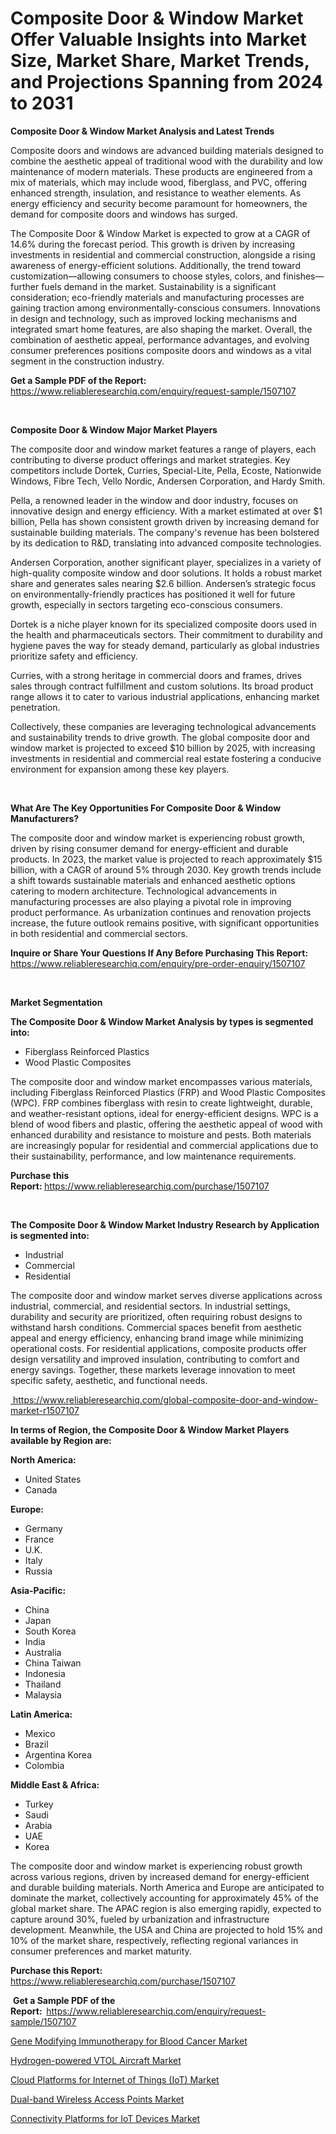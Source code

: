 <p><h1>Composite Door & Window Market Offer Valuable Insights into Market Size, Market Share, Market Trends, and Projections Spanning from 2024 to 2031</h1></p><p><strong>Composite Door & Window Market Analysis and Latest Trends</strong></p>
<p><p>Composite doors and windows are advanced building materials designed to combine the aesthetic appeal of traditional wood with the durability and low maintenance of modern materials. These products are engineered from a mix of materials, which may include wood, fiberglass, and PVC, offering enhanced strength, insulation, and resistance to weather elements. As energy efficiency and security become paramount for homeowners, the demand for composite doors and windows has surged.</p><p>The Composite Door & Window Market is expected to grow at a CAGR of 14.6% during the forecast period. This growth is driven by increasing investments in residential and commercial construction, alongside a rising awareness of energy-efficient solutions. Additionally, the trend toward customization—allowing consumers to choose styles, colors, and finishes—further fuels demand in the market. Sustainability is a significant consideration; eco-friendly materials and manufacturing processes are gaining traction among environmentally-conscious consumers. Innovations in design and technology, such as improved locking mechanisms and integrated smart home features, are also shaping the market. Overall, the combination of aesthetic appeal, performance advantages, and evolving consumer preferences positions composite doors and windows as a vital segment in the construction industry.</p></p>
<p><strong>Get a Sample PDF of the Report:&nbsp;</strong> <a href="https://www.reliableresearchiq.com/enquiry/request-sample/1507107?utm_campaign=1720&utm_medium=2&utm_source=Github&utm_content=ia&utm_term=07122024&utm_id=composite-door-window">https://www.reliableresearchiq.com/enquiry/request-sample/1507107</a></p>
<p>&nbsp;</p>
<p><strong>Composite Door & Window Major Market Players</strong></p>
<p><p>The composite door and window market features a range of players, each contributing to diverse product offerings and market strategies. Key competitors include Dortek, Curries, Special-Lite, Pella, Ecoste, Nationwide Windows, Fibre Tech, Vello Nordic, Andersen Corporation, and Hardy Smith.</p><p>Pella, a renowned leader in the window and door industry, focuses on innovative design and energy efficiency. With a market estimated at over $1 billion, Pella has shown consistent growth driven by increasing demand for sustainable building materials. The company's revenue has been bolstered by its dedication to R&D, translating into advanced composite technologies.</p><p>Andersen Corporation, another significant player, specializes in a variety of high-quality composite window and door solutions. It holds a robust market share and generates sales nearing $2.6 billion. Andersen’s strategic focus on environmentally-friendly practices has positioned it well for future growth, especially in sectors targeting eco-conscious consumers.</p><p>Dortek is a niche player known for its specialized composite doors used in the health and pharmaceuticals sectors. Their commitment to durability and hygiene paves the way for steady demand, particularly as global industries prioritize safety and efficiency.</p><p>Curries, with a strong heritage in commercial doors and frames, drives sales through contract fulfillment and custom solutions. Its broad product range allows it to cater to various industrial applications, enhancing market penetration.</p><p>Collectively, these companies are leveraging technological advancements and sustainability trends to drive growth. The global composite door and window market is projected to exceed $10 billion by 2025, with increasing investments in residential and commercial real estate fostering a conducive environment for expansion among these key players.</p></p>
<p>&nbsp;</p>
<p><strong>What Are The Key Opportunities For Composite Door & Window Manufacturers?</strong></p>
<p><p>The composite door and window market is experiencing robust growth, driven by rising consumer demand for energy-efficient and durable products. In 2023, the market value is projected to reach approximately $15 billion, with a CAGR of around 5% through 2030. Key growth trends include a shift towards sustainable materials and enhanced aesthetic options catering to modern architecture. Technological advancements in manufacturing processes are also playing a pivotal role in improving product performance. As urbanization continues and renovation projects increase, the future outlook remains positive, with significant opportunities in both residential and commercial sectors.</p></p>
<p><strong>Inquire or Share Your Questions If Any Before Purchasing This Report:</strong> <a href="https://www.reliableresearchiq.com/enquiry/pre-order-enquiry/1507107?utm_campaign=1720&utm_medium=2&utm_source=Github&utm_content=ia&utm_term=07122024&utm_id=composite-door-window">https://www.reliableresearchiq.com/enquiry/pre-order-enquiry/1507107</a></p>
<p>&nbsp;</p>
<p><strong>Market Segmentation</strong></p>
<p><strong>The Composite Door & Window Market Analysis by types is segmented into:</strong></p>
<p><ul><li>Fiberglass Reinforced Plastics</li><li>Wood Plastic Composites</li></ul></p>
<p><p>The composite door and window market encompasses various materials, including Fiberglass Reinforced Plastics (FRP) and Wood Plastic Composites (WPC). FRP combines fiberglass with resin to create lightweight, durable, and weather-resistant options, ideal for energy-efficient designs. WPC is a blend of wood fibers and plastic, offering the aesthetic appeal of wood with enhanced durability and resistance to moisture and pests. Both materials are increasingly popular for residential and commercial applications due to their sustainability, performance, and low maintenance requirements.</p></p>
<p><strong>Purchase this Report:&nbsp;</strong><a href="https://www.reliableresearchiq.com/purchase/1507107?utm_campaign=1720&utm_medium=2&utm_source=Github&utm_content=ia&utm_term=07122024&utm_id=composite-door-window">https://www.reliableresearchiq.com/purchase/1507107</a></p>
<p>&nbsp;</p>
<p><strong>The Composite Door & Window Market Industry Research by Application is segmented into:</strong></p>
<p><ul><li>Industrial</li><li>Commercial</li><li>Residential</li></ul></p>
<p><p>The composite door and window market serves diverse applications across industrial, commercial, and residential sectors. In industrial settings, durability and security are prioritized, often requiring robust designs to withstand harsh conditions. Commercial spaces benefit from aesthetic appeal and energy efficiency, enhancing brand image while minimizing operational costs. For residential applications, composite products offer design versatility and improved insulation, contributing to comfort and energy savings. Together, these markets leverage innovation to meet specific safety, aesthetic, and functional needs.</p></p>
<p><a href="https://www.reliableresearchiq.com/global-composite-door-and-window-market-r1507107?utm_campaign=1720&utm_medium=2&utm_source=Github&utm_content=ia&utm_term=07122024&utm_id=composite-door-window">&nbsp;https://www.reliableresearchiq.com/global-composite-door-and-window-market-r1507107</a></p>
<p><strong>In terms of Region, the Composite Door & Window Market Players available by Region are:</strong></p>
<p>
    <p> <strong> North America: </strong>
        <ul>
            <li>United States</li>
            <li>Canada</li>
        </ul>
        </p> 
    <p> <strong> Europe: </strong>
        <ul>
            <li>Germany</li>
            <li>France</li>
            <li>U.K.</li>
            <li>Italy</li>
            <li>Russia</li>
        </ul>
        </p> 
    <p> <strong> Asia-Pacific: </strong>
        <ul>
            <li>China</li>
            <li>Japan</li>
            <li>South Korea</li>
            <li>India</li>
            <li>Australia</li>
            <li>China Taiwan</li>
            <li>Indonesia</li>
            <li>Thailand</li>
            <li>Malaysia</li>
        </ul>
        </p> 
    <p> <strong> Latin America: </strong>
        <ul>
            <li>Mexico</li>
            <li>Brazil</li>
            <li>Argentina Korea</li>
            <li>Colombia</li>
        </ul>
        </p> 
    <p> <strong> Middle East & Africa: </strong>
        <ul>
            <li>Turkey</li>
            <li>Saudi</li>
            <li>Arabia</li>
            <li>UAE</li>
            <li>Korea</li>
        </ul>
    </p>
    </p>
<p><p>The composite door and window market is experiencing robust growth across various regions, driven by increased demand for energy-efficient and durable building materials. North America and Europe are anticipated to dominate the market, collectively accounting for approximately 45% of the global market share. The APAC region is also emerging rapidly, expected to capture around 30%, fueled by urbanization and infrastructure development. Meanwhile, the USA and China are projected to hold 15% and 10% of the market share, respectively, reflecting regional variances in consumer preferences and market maturity.</p></p>
<p><strong>Purchase this Report: </strong><a href="https://www.reliableresearchiq.com/purchase/1507107?utm_campaign=1720&utm_medium=2&utm_source=Github&utm_content=ia&utm_term=07122024&utm_id=composite-door-window">https://www.reliableresearchiq.com/purchase/1507107</a></p>
<p>&nbsp;<strong>Get a Sample PDF of the Report:&nbsp;&nbsp;</strong><a href="https://www.reliableresearchiq.com/enquiry/request-sample/1507107?utm_campaign=1720&utm_medium=2&utm_source=Github&utm_content=ia&utm_term=07122024&utm_id=composite-door-window">https://www.reliableresearchiq.com/enquiry/request-sample/1507107</a></p>
<p><strong></strong></p>
<p><p><a href="https://www.linkedin.com/pulse/whats-fueling-gene-modifying-immunotherapy-blood-cancer-4pfpe?utm_campaign=1720&utm_medium=2&utm_source=Github&utm_content=ia&utm_term=07122024&utm_id=composite-door-window">Gene Modifying Immunotherapy for Blood Cancer Market</a></p><p><a href="https://issuu.com/reportprime-2/docs/hydrogen-powered-vtol-aircraft-market-size-2030.pp?utm_campaign=1720&utm_medium=2&utm_source=Github&utm_content=ia&utm_term=07122024&utm_id=composite-door-window">Hydrogen-powered VTOL Aircraft Market</a></p><p><a href="https://www.linkedin.com/pulse/cloud-platforms-internet-things-iot-market-analysis-future-xowvf?utm_campaign=1720&utm_medium=2&utm_source=Github&utm_content=ia&utm_term=07122024&utm_id=composite-door-window">Cloud Platforms for Internet of Things (IoT) Market</a></p><p><a href="https://issuu.com/reportprime-2/docs/dual-band-wireless-access-points-market-size-2030.?utm_campaign=1720&utm_medium=2&utm_source=Github&utm_content=ia&utm_term=07122024&utm_id=composite-door-window">Dual-band Wireless Access Points Market</a></p><p><a href="https://www.linkedin.com/pulse/futur-trend-quest-sl8ue?utm_campaign=1720&utm_medium=2&utm_source=Github&utm_content=ia&utm_term=07122024&utm_id=composite-door-window">Connectivity Platforms for IoT Devices Market</a></p></p>